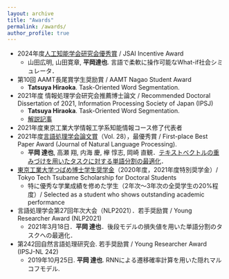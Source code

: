 ```yaml
---
layout: archive
title: "Awards"
permalink: /awards/
author_profile: true
---
```

- 2024年度[人工知能学会研究会優秀賞](https://www.ai-gakkai.or.jp/about/award/jsai_award-sig/) / JSAI Incentive Award
    - 山田広明, 山田寛章, **平岡達也**. 言語で柔軟に操作可能なWhat-if社会シミュレータ．
- 第10回 AAMT長尾賞学生奨励賞 / AAMT Nagao Student Award
    - **Tatsuya Hiraoka**. Task-Oriented Word Segmentation.
- 2021年度 情報処理学会研究会推薦博士論文 / Recommended Doctoral Dissertation of 2021, Information Processing Society of Japan (IPSJ)
    - **Tatsuya Hiraoka**. Task-Oriented Word Segmentation.
    - [解説記事](https://note.com/ipsj/n/n41b7c2625461?magazine_key=maf0952f50ef4)
- 2021年度東京工業大学情報工学系知能情報コース修了代表者
- 2021年度[言語処理学会論文賞](https://www.anlp.jp/en/award/ronbun.html)（Vol. 28），最優秀賞 / First-place Best Paper Award (Journal of Natural Language Processing).
    - **平岡 達也**, 高瀬 翔, 内海 慶, 欅 惇志, 岡崎 直観．[テキストベクトルの重みづけを用いたタスクに対する単語分割の最適化](https://www.jstage.jst.go.jp/article/jnlp/28/2/28_479/_article/-char/ja/)．
- [東京工業大学つばめ博士学生奨学金](https://www.titech.ac.jp/english/student-support/students/tuition/tsubame-scholarship)（2020年度，2021年度特別奨学金）/ Tokyo Tech Tsubame Scholarship for Doctoral Students
    - 特に優秀な学業成績を修めた学生（2年次～3年次の全奨学生の20%程度）/ Selected as a student who shows outstanding academic performance
- 言語処理学会第27回年次大会（NLP2021）．若手奨励賞 / Young Researcher Award (NLP2021)
    - 2021年3月18日．**平岡 達也**．後段モデルの損失値を用いた単語分割のタスクへの最適化．
- 第242回自然言語処理研究会. 若手奨励賞 / Young Researcher Award (IPSJ-NL 242)
    - 2019年10月25日. **平岡 達也**. RNNによる遷移確率計算を用いた隠れマルコフモデル.